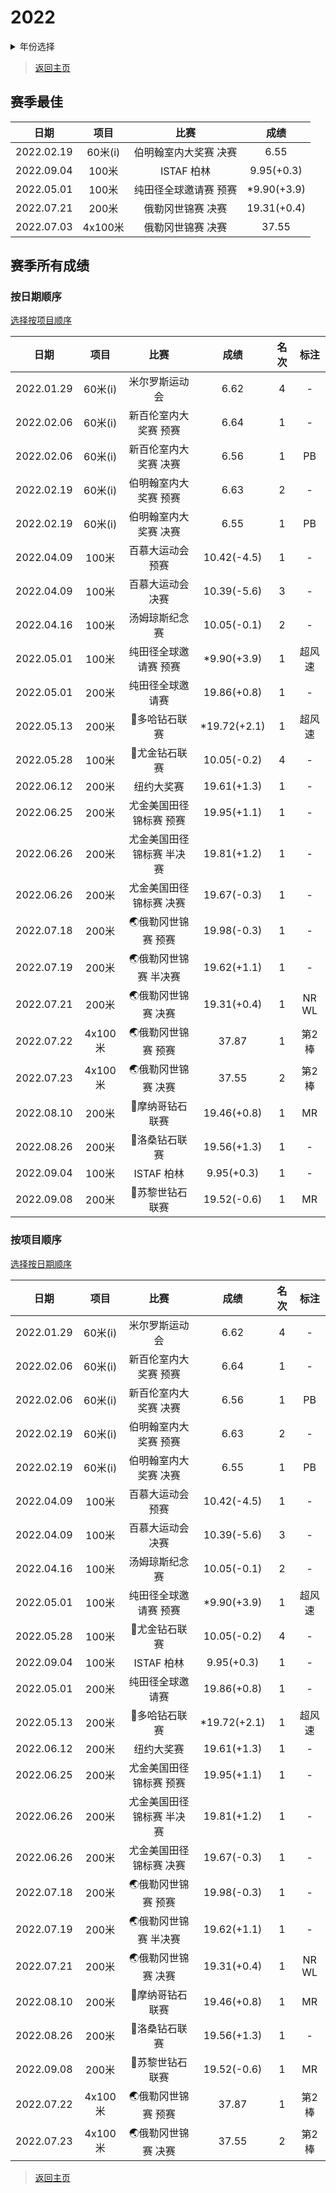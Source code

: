 # 2022

<details>
<summary>年份选择</summary>

- [2024](./2024.md)

- [2023](./2023.md)

- [2022](./2022.md)

- [2021](./2021.md)

- [2020](./2020.md)

- [2019](./2019.md)

- [2018](./2018.md)

- [2017](./2017.md)

- [2016](./2016.md)

- [2015](./2015.md)

- [2014](./2014.md)

- [2013](./2013.md)

- [2012](./2012.md)

</details>

> [返回主页](../Profile.md)

## 赛季最佳

|    日期    |  项目   |         比赛          |    成绩     |
| :--------: | :-----: | :-------------------: | :---------: |
| 2022.02.19 | 60米(i) | 伯明翰室内大奖赛 决赛 |    6.55     |
| 2022.09.04 |  100米  |      ISTAF 柏林       | 9.95(+0.3)  |
| 2022.05.01 |  100米  | 纯田径全球邀请赛 预赛 | *9.90(+3.9) |
| 2022.07.21 |  200米  |   俄勒冈世锦赛 决赛   | 19.31(+0.4) |
| 2022.07.03 | 4x100米 |   俄勒冈世锦赛 决赛   |    37.55    |

## 赛季所有成绩

### 按日期顺序<a id='1'></a>

[选择按项目顺序](#2)

|    日期    |  项目   |           比赛            |     成绩     | 名次 |  标注  |
| :--------: | :-----: | :-----------------------: | :----------: | :--: | :----: |
| 2022.01.29 | 60米(i) |      米尔罗斯运动会       |     6.62     |  4   |   -    |
| 2022.02.06 | 60米(i) |   新百伦室内大奖赛 预赛   |     6.64     |  1   |   -    |
| 2022.02.06 | 60米(i) |   新百伦室内大奖赛 决赛   |     6.56     |  1   |   PB   |
| 2022.02.19 | 60米(i) |   伯明翰室内大奖赛 预赛   |     6.63     |  2   |   -    |
| 2022.02.19 | 60米(i) |   伯明翰室内大奖赛 决赛   |     6.55     |  1   |   PB   |
| 2022.04.09 |  100米  |     百慕大运动会 预赛     | 10.42(-4.5)  |  1   |   -    |
| 2022.04.09 |  100米  |     百慕大运动会 决赛     | 10.39(-5.6)  |  3   |   -    |
| 2022.04.16 |  100米  |      汤姆琼斯纪念赛       | 10.05(-0.1)  |  2   |   -    |
| 2022.05.01 |  100米  |   纯田径全球邀请赛 预赛   | *9.90(+3.9)  |  1   | 超风速 |
| 2022.05.01 |  200米  |     纯田径全球邀请赛      | 19.86(+0.8)  |  1   |   -    |
| 2022.05.13 |  200米  |       💎多哈钻石联赛       | *19.72(+2.1) |  1   | 超风速 |
| 2022.05.28 |  100米  |       💎尤金钻石联赛       | 10.05(-0.2)  |  4   |   -    |
| 2022.06.12 |  200米  |        纽约大奖赛         | 19.61(+1.3)  |  1   |   -    |
| 2022.06.25 |  200米  |  尤金美国田径锦标赛 预赛  | 19.95(+1.1)  |  1   |   -    |
| 2022.06.26 |  200米  | 尤金美国田径锦标赛 半决赛 | 19.81(+1.2)  |  1   |   -    |
| 2022.06.26 |  200米  |  尤金美国田径锦标赛 决赛  | 19.67(-0.3)  |  1   |   -    |
| 2022.07.18 |  200米  |    🌏俄勒冈世锦赛 预赛     | 19.98(-0.3)  |  1   |   -    |
| 2022.07.19 |  200米  |   🌏俄勒冈世锦赛 半决赛    | 19.62(+1.1)  |  1   |   -    |
| 2022.07.21 |  200米  |    🌏俄勒冈世锦赛 决赛     | 19.31(+0.4)  |  1   | NR WL  |
| 2022.07.22 | 4x100米 |    🌏俄勒冈世锦赛 预赛     |    37.87     |  1   | 第2棒  |
| 2022.07.23 | 4x100米 |    🌏俄勒冈世锦赛 决赛     |    37.55     |  2   | 第2棒  |
| 2022.08.10 |  200米  |      💎摩纳哥钻石联赛      | 19.46(+0.8)  |  1   |   MR   |
| 2022.08.26 |  200米  |       💎​​洛桑钻石联赛       | 19.56(+1.3)  |  1   |   -    |
| 2022.09.04 |  100米  |        ISTAF 柏林         |  9.95(+0.3)  |  1   |   -    |
| 2022.09.08 |  200米  |      💎苏黎世钻石联赛      | 19.52(-0.6)  |  1   |   MR   |

### 按项目顺序<a id='2'></a>

[选择按日期顺序](#1)

|    日期    |  项目   |           比赛            |     成绩     | 名次 |  标注  |
| :--------: | :-----: | :-----------------------: | :----------: | :--: | :----: |
| 2022.01.29 | 60米(i) |      米尔罗斯运动会       |     6.62     |  4   |   -    |
| 2022.02.06 | 60米(i) |   新百伦室内大奖赛 预赛   |     6.64     |  1   |   -    |
| 2022.02.06 | 60米(i) |   新百伦室内大奖赛 决赛   |     6.56     |  1   |   PB   |
| 2022.02.19 | 60米(i) |   伯明翰室内大奖赛 预赛   |     6.63     |  2   |   -    |
| 2022.02.19 | 60米(i) |   伯明翰室内大奖赛 决赛   |     6.55     |  1   |   PB   |
| 2022.04.09 |  100米  |     百慕大运动会 预赛     | 10.42(-4.5)  |  1   |   -    |
| 2022.04.09 |  100米  |     百慕大运动会 决赛     | 10.39(-5.6)  |  3   |   -    |
| 2022.04.16 |  100米  |      汤姆琼斯纪念赛       | 10.05(-0.1)  |  2   |   -    |
| 2022.05.01 |  100米  |   纯田径全球邀请赛 预赛   | *9.90(+3.9)  |  1   | 超风速 |
| 2022.05.28 |  100米  |       💎尤金钻石联赛       | 10.05(-0.2)  |  4   |   -    |
| 2022.09.04 |  100米  |        ISTAF 柏林         |  9.95(+0.3)  |  1   |   -    |
| 2022.05.01 |  200米  |     纯田径全球邀请赛      | 19.86(+0.8)  |  1   |   -    |
| 2022.05.13 |  200米  |       💎多哈钻石联赛       | *19.72(+2.1) |  1   | 超风速 |
| 2022.06.12 |  200米  |        纽约大奖赛         | 19.61(+1.3)  |  1   |   -    |
| 2022.06.25 |  200米  |  尤金美国田径锦标赛 预赛  | 19.95(+1.1)  |  1   |   -    |
| 2022.06.26 |  200米  | 尤金美国田径锦标赛 半决赛 | 19.81(+1.2)  |  1   |   -    |
| 2022.06.26 |  200米  |  尤金美国田径锦标赛 决赛  | 19.67(-0.3)  |  1   |   -    |
| 2022.07.18 |  200米  |    🌏俄勒冈世锦赛 预赛     | 19.98(-0.3)  |  1   |   -    |
| 2022.07.19 |  200米  |   🌏俄勒冈世锦赛 半决赛    | 19.62(+1.1)  |  1   |   -    |
| 2022.07.21 |  200米  |    🌏俄勒冈世锦赛 决赛     | 19.31(+0.4)  |  1   | NR WL  |
| 2022.08.10 |  200米  |      💎摩纳哥钻石联赛      | 19.46(+0.8)  |  1   |   MR   |
| 2022.08.26 |  200米  |       💎​​洛桑钻石联赛       | 19.56(+1.3)  |  1   |   -    |
| 2022.09.08 |  200米  |      💎苏黎世钻石联赛      | 19.52(-0.6)  |  1   |   MR   |
| 2022.07.22 | 4x100米 |    🌏俄勒冈世锦赛 预赛     |    37.87     |  1   | 第2棒  |
| 2022.07.23 | 4x100米 |    🌏俄勒冈世锦赛 决赛     |    37.55     |  2   | 第2棒  |

> [返回主页](../Profile.md)